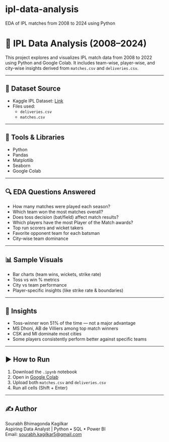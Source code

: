 # ipl-data-analysis
EDA of IPL matches from 2008 to 2024 using Python

# 🏏 IPL Data Analysis (2008–2024)

This project explores and visualizes IPL match data from 2008 to 2022 using Python and Google Colab. It includes team-wise, player-wise, and city-wise insights derived from `matches.csv` and `deliveries.csv`.

---

## 📂 Dataset Source

- Kaggle IPL Dataset: [Link](https://www.kaggle.com/datasets/ramjidoolla/ipl-data-set-2008-to-2024)
- Files used:
  - `deliveries.csv`
  - `matches.csv`

---

## 🔧 Tools & Libraries

- Python
- Pandas
- Matplotlib
- Seaborn
- Google Colab

---

## 🔍 EDA Questions Answered

- How many matches were played each season?
- Which team won the most matches overall?
- Does toss decision (bat/field) affect match results?
- Which players have the most Player of the Match awards?
- Top run scorers and wicket takers
- Favorite opponent team for each batsman
- City-wise team dominance

---

## 📊 Sample Visuals

- Bar charts (team wins, wickets, strike rate)
- Toss vs win % metrics
- City vs team performance
- Player-specific insights (like strike rate & boundaries)

---

## 🧠 Insights

- Toss-winner won 51% of the time — not a major advantage
- MS Dhoni, AB de Villiers among top match winners
- CSK and MI dominate most cities
- Some players consistently perform better against specific teams

---

## ▶️ How to Run

1. Download the `.ipynb` notebook
2. Open in [Google Colab](https://colab.research.google.com)
3. Upload both `matches.csv` and `deliveries.csv`
4. Run all cells (Shift + Enter)

---

## ✍️ Author

Sourabh Bhimagonda Kagilkar  
Aspiring Data Analyst | Python • SQL • Power BI  
Email: sourabh.kagilkar5@gmail.com
